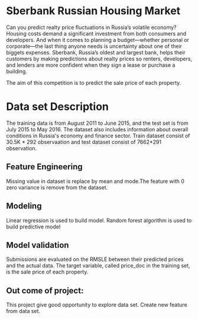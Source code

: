 # Sberbank Russian Housing Market
Can you predict realty price fluctuations in Russia’s volatile economy?
Housing costs demand a significant investment from both consumers and developers. And when it comes to planning a budget—whether personal or corporate—the last thing anyone needs is uncertainty about one of their biggets expenses. Sberbank, Russia’s oldest and largest bank, helps their customers by making predictions about realty prices so renters, developers, and lenders are more confident when they sign a lease or purchase a building.

The aim of this competition is to predict the sale price of each property.

# Data set Description
The training data is from August 2011 to June 2015, and the test set is from July 2015 to May 2016. The dataset also includes information about overall conditions in Russia's economy and finance sector. Train dataset consist of 30.5K * 292 observaation and test dataset consist of 7662*291 observation.

## Feature Engineering
Missing value in dataset is replace by mean and mode.The feature with 0 zero variance is remove from the dataset.

## Modeling
Linear regression is used to build model. Random forest algorithm is used to build predictive model

## Model validation
Submissions are evaluated on the RMSLE between their predicted prices and the actual data. The target variable, called price_doc in the training set, is the sale price of each property.

## Out come of project:
This project give good opportunity to explore data set. Create new feature from data  set.
